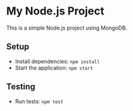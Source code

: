 # My Node.js Project

This is a simple Node.js project using MongoDB.

## Setup

- Install dependencies: `npm install`
- Start the application: `npm start`

## Testing

- Run tests: `npm test`
